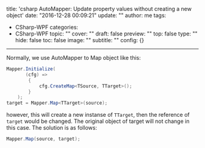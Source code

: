 title: 'csharp AutoMapper: Update property values without creating a new object'
date: "2016-12-28 00:09:21"
update: ""
author: me
tags:
- CSharp-WPF
categories:
- CSharp-WPF
topic: ""
cover: ""
draft: false
preview: ""
top: false
type: ""
hide: false
toc: false
image: ""
subtitle: ""
config: {}


---



Normally, we use AutoMapper to Map object like this:
```c#
Mapper.Initialize(
       (cfg) =>
        {
            cfg.CreateMap<TSource, TTarget>();
        }
    );
target = Mapper.Map<TTarget>(source);
```

however, this will create a new instanse of `TTarget`, then the reference of `target` would be changed. The original object of target will not change in this case. The solution is as follows:
```c#
Mapper.Map(source, target);
```
